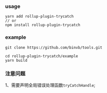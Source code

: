 ### usage

```
yarn add rollup-plugin-trycatch
// or
npm install rollup-plugin-trycatch
```

### example

```
git clone https://github.com/binvb/tools.git

cd rollup-plugin-trycatch/example
yarn build
```

### 注意问题

1、需要声明全局错误处理函数`tryCatchHandle`;
